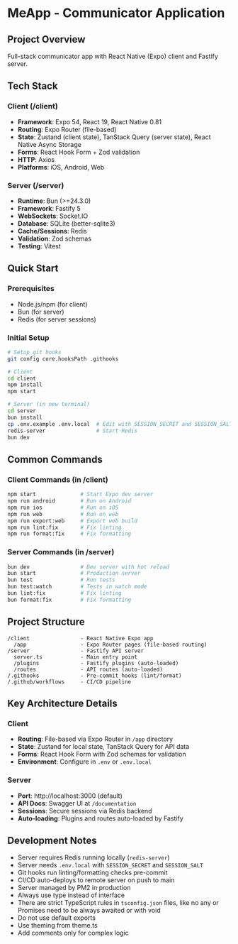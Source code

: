 # MeApp - Communicator Application

## Project Overview
Full-stack communicator app with React Native (Expo) client and Fastify server.

## Tech Stack

### Client (/client)
- **Framework**: Expo 54, React 19, React Native 0.81
- **Routing**: Expo Router (file-based)
- **State**: Zustand (client state), TanStack Query (server state), React Native Async Storage
- **Forms**: React Hook Form + Zod validation
- **HTTP**: Axios
- **Platforms**: iOS, Android, Web

### Server (/server)
- **Runtime**: Bun (>=24.3.0)
- **Framework**: Fastify 5
- **WebSockets**: Socket.IO
- **Database**: SQLite (better-sqlite3)
- **Cache/Sessions**: Redis
- **Validation**: Zod schemas
- **Testing**: Vitest

## Quick Start

### Prerequisites
- Node.js/npm (for client)
- Bun (for server)
- Redis (for server sessions)

### Initial Setup
```bash
# Setup git hooks
git config core.hooksPath .githooks

# Client
cd client
npm install
npm start

# Server (in new terminal)
cd server
bun install
cp .env.example .env.local  # Edit with SESSION_SECRET and SESSION_SALT
redis-server                # Start Redis
bun dev
```

## Common Commands

### Client Commands (in /client)
```bash
npm start              # Start Expo dev server
npm run android        # Run on Android
npm run ios            # Run on iOS
npm run web            # Run on web
npm run export:web     # Export web build
npm run lint:fix       # Fix linting
npm run format:fix     # Fix formatting
```

### Server Commands (in /server)
```bash
bun dev                # Dev server with hot reload
bun start              # Production server
bun test               # Run tests
bun test:watch         # Tests in watch mode
bun lint:fix           # Fix linting
bun format:fix         # Fix formatting
```

## Project Structure
```
/client                - React Native Expo app
  /app                 - Expo Router pages (file-based routing)
/server                - Fastify API server
  server.ts            - Main entry point
  /plugins             - Fastify plugins (auto-loaded)
  /routes              - API routes (auto-loaded)
/.githooks             - Pre-commit hooks (lint/format)
/.github/workflows     - CI/CD pipeline
```

## Key Architecture Details

### Client
- **Routing**: File-based via Expo Router in `/app` directory
- **State**: Zustand for local state, TanStack Query for API data
- **Forms**: React Hook Form with Zod schemas for validation
- **Environment**: Configure in `.env` or `.env.local`

### Server
- **Port**: http://localhost:3000 (default)
- **API Docs**: Swagger UI at `/documentation`
- **Sessions**: Secure sessions via Redis backend
- **Auto-loading**: Plugins and routes auto-loaded by Fastify

## Development Notes
- Server requires Redis running locally (`redis-server`)
- Server needs `.env.local` with `SESSION_SECRET` and `SESSION_SALT`
- Git hooks run linting/formatting checks pre-commit
- CI/CD auto-deploys to remote server on push to main
- Server managed by PM2 in production
- Always use type instead of interface
- There are strict TypeScript rules in `tsconfig.json` files, like no any or Promises need to be always awaited or with void
- Do not use default exports
- Use theming from theme.ts
- Add comments only for complex logic

